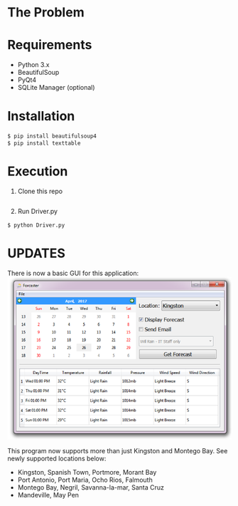 # The Problem

# Requirements 
* Python 3.x
* BeautifulSoup
* PyQt4
* SQLite Manager (optional)

# Installation
```
$ pip install beautifulsoup4
$ pip install texttable
```

# Execution 

1. Clone this repo
```
```

2. Run Driver.py
```
$ python Driver.py
```

# UPDATES
There is now a basic GUI for this application:
![alt](img/preview.png)

This program now supports more than just Kingston and Montego Bay. 
See newly supported locations below:
* Kingston, Spanish Town, Portmore, Morant Bay
* Port Antonio, Port Maria, Ocho Rios, Falmouth
* Montego Bay, Negril, Savanna-la-mar, Santa Cruz
* Mandeville, May Pen
